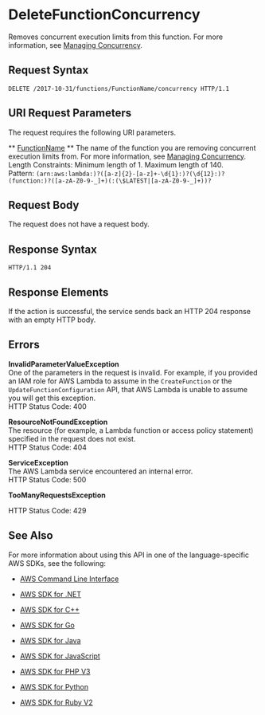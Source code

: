 # DeleteFunctionConcurrency<a name="API_DeleteFunctionConcurrency"></a>

Removes concurrent execution limits from this function\. For more information, see [Managing Concurrency](concurrent-executions.md)\.

## Request Syntax<a name="API_DeleteFunctionConcurrency_RequestSyntax"></a>

```
DELETE /2017-10-31/functions/FunctionName/concurrency HTTP/1.1
```

## URI Request Parameters<a name="API_DeleteFunctionConcurrency_RequestParameters"></a>

The request requires the following URI parameters\.

 ** [FunctionName](#API_DeleteFunctionConcurrency_RequestSyntax) **   <a name="SSS-DeleteFunctionConcurrency-request-FunctionName"></a>
The name of the function you are removing concurrent execution limits from\. For more information, see [Managing Concurrency](concurrent-executions.md)\.  
Length Constraints: Minimum length of 1\. Maximum length of 140\.  
Pattern: `(arn:aws:lambda:)?([a-z]{2}-[a-z]+-\d{1}:)?(\d{12}:)?(function:)?([a-zA-Z0-9-_]+)(:(\$LATEST|[a-zA-Z0-9-_]+))?` 

## Request Body<a name="API_DeleteFunctionConcurrency_RequestBody"></a>

The request does not have a request body\.

## Response Syntax<a name="API_DeleteFunctionConcurrency_ResponseSyntax"></a>

```
HTTP/1.1 204
```

## Response Elements<a name="API_DeleteFunctionConcurrency_ResponseElements"></a>

If the action is successful, the service sends back an HTTP 204 response with an empty HTTP body\.

## Errors<a name="API_DeleteFunctionConcurrency_Errors"></a>

 **InvalidParameterValueException**   
One of the parameters in the request is invalid\. For example, if you provided an IAM role for AWS Lambda to assume in the `CreateFunction` or the `UpdateFunctionConfiguration` API, that AWS Lambda is unable to assume you will get this exception\.  
HTTP Status Code: 400

 **ResourceNotFoundException**   
The resource \(for example, a Lambda function or access policy statement\) specified in the request does not exist\.  
HTTP Status Code: 404

 **ServiceException**   
The AWS Lambda service encountered an internal error\.  
HTTP Status Code: 500

 **TooManyRequestsException**   
   
HTTP Status Code: 429

## See Also<a name="API_DeleteFunctionConcurrency_SeeAlso"></a>

For more information about using this API in one of the language\-specific AWS SDKs, see the following:

+  [AWS Command Line Interface](http://docs.aws.amazon.com/goto/aws-cli/lambda-2015-03-31/DeleteFunctionConcurrency) 

+  [AWS SDK for \.NET](http://docs.aws.amazon.com/goto/DotNetSDKV3/lambda-2015-03-31/DeleteFunctionConcurrency) 

+  [AWS SDK for C\+\+](http://docs.aws.amazon.com/goto/SdkForCpp/lambda-2015-03-31/DeleteFunctionConcurrency) 

+  [AWS SDK for Go](http://docs.aws.amazon.com/goto/SdkForGoV1/lambda-2015-03-31/DeleteFunctionConcurrency) 

+  [AWS SDK for Java](http://docs.aws.amazon.com/goto/SdkForJava/lambda-2015-03-31/DeleteFunctionConcurrency) 

+  [AWS SDK for JavaScript](http://docs.aws.amazon.com/goto/AWSJavaScriptSDK/lambda-2015-03-31/DeleteFunctionConcurrency) 

+  [AWS SDK for PHP V3](http://docs.aws.amazon.com/goto/SdkForPHPV3/lambda-2015-03-31/DeleteFunctionConcurrency) 

+  [AWS SDK for Python](http://docs.aws.amazon.com/goto/boto3/lambda-2015-03-31/DeleteFunctionConcurrency) 

+  [AWS SDK for Ruby V2](http://docs.aws.amazon.com/goto/SdkForRubyV2/lambda-2015-03-31/DeleteFunctionConcurrency) 